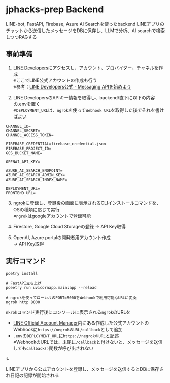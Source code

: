 # jphacks-prep Backend

LINE-bot, FastAPI, Firebase, Azure AI Searchを使ったbackend
LINEアプリのチャットから送信したメッセージをDBに保存し、LLMで分析、AI searchで検索しつつRAGする

## 事前準備
1. [LINE Developers](https://developers.line.biz/ja/)にアクセスし、アカウント、プロバイダー、チャネルを作成  
※ここでLINE公式アカウントの作成も行う  
※参考：[LINE Developers公式 - Messaging APIを始めよう](https://developers.line.biz/ja/docs/messaging-api/getting-started/#step-three-confirm-channel)

2. LINE DevelopersのAPIキー情報を取得し、backend/直下に以下の内容の.envを置く  
※`DEPLOYMENT_URL`は、`ngrok`を使って`Webhook URL`を取得した後でそれを書けばよい
```
CHANNEL_ID=
CHANNEL_SECRET=
CHANNEL_ACCESS_TOKEN=

FIREBASE_CREDENTIAL=firebase_credential.json
FIREBASE_PROJECT_ID=
GCS_BUCKET_NAME=

OPENAI_API_KEY=

AZURE_AI_SEARCH_ENDPOINT=
AZURE_AI_SEARCH_ADMIN_KEY=
AZURE_AI_SEARCH_INDEX_NAME=

DEPLOYMENT_URL=
FRONTEND_URL=
```

3. [ngrok](https://ngrok.com/)に登録し、登録後の画面に表示されるCLIインストールコマンドを、OSの種類に応じて実行  
※`ngrok`はgoogleアカウントで登録可能

4. Firestore, Google Cloud Storageの登録
→ API Key取得

5. OpenAI, Azure portalの開発者用アカウント作成  
→ API Key取得

## 実行コマンド
```
poetry install

# FastAPI立ち上げ
poeetry run uvicornapp.main:app --reload

# ngrokを使ってローカルのPORT=8000をWebhookで利用可能なURLに変換
ngrok http 8000
```
`nkrok`コマンド実行後にコンソールに表示される`ngrok`のURLを
- [LINE Official Account Manager](https://manager.line.biz/)内にある作成した公式アカウントのWebhookに`https://negrokのURL/callback`として追加
- `.env`の`DEPLOYMENT_URL`に`https://negrokのURL`と記述  
※WebhookのURLでは、末尾に`/callback`と付けないと、メッセージを送信しても`callback()`関数が呼び出されない

↓

LINEアプリから公式アカウントを登録し、メッセージを送信するとDBに保存され日記の記録が開始される
